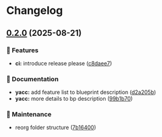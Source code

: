 # Changelog

## [0.2.0](https://github.com/nelsrac/home-automation/compare/yacc-v0.1.0...yacc-v0.2.0) (2025-08-21)


### 🚀 Features

* **ci:** introduce release please ([c8daee7](https://github.com/nelsrac/home-automation/commit/c8daee7b708b04d02a32469c0711097d87c2776a))


### 📑 Documentation

* **yacc:** add feature list to blueprint description ([d2a205b](https://github.com/nelsrac/home-automation/commit/d2a205bedd9bb8b7d832a9fff86c2d01f86d3fe6))
* **yacc:** more details to bp description ([99b1b70](https://github.com/nelsrac/home-automation/commit/99b1b70328a958d7344ec8af2cd541432ff1ef90))


### 🧰 Maintenance

* reorg folder structure ([7b16400](https://github.com/nelsrac/home-automation/commit/7b16400f71c3e2f6c8bed00310e09ee06b71820c))
